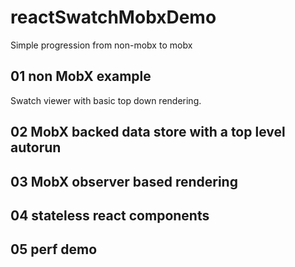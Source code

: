 # reactSwatchMobxDemo
Simple progression from non-mobx to mobx

## 01 non MobX example

Swatch viewer with basic top down rendering.

## 02 MobX backed data store with a top level autorun

## 03 MobX observer based rendering

## 04 stateless react components

## 05 perf demo
